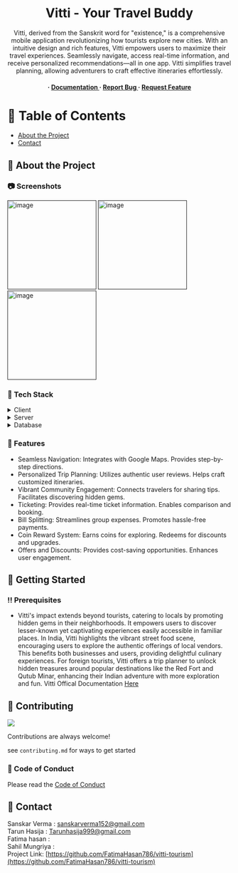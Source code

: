 <div align='center'>

<h1>Vitti - Your Travel Buddy</h1>
<p>Vitti, derived from the Sanskrit word for "existence," is a comprehensive mobile application revolutionizing how tourists explore new cities. With an intuitive design and rich features, Vitti empowers users to maximize their travel experiences. Seamlessly navigate, access real-time information, and receive personalized recommendations—all in one app. Vitti simplifies travel planning, allowing adventurers to craft effective itineraries effortlessly.</p>

<h4> <span> · </span> <a href="https://github.com/vipax808/vitti-tourism/blob/master/README.md"> Documentation </a> <span> · </span> <a href="https://github.com/vipax808/vitti-tourism/issues"> Report Bug </a> <span> · </span> <a href="https://github.com/vipax808/vitti-tourism/issues"> Request Feature </a> </h4>


</div>

# :notebook_with_decorative_cover: Table of Contents

- [About the Project](#star2-about-the-project)
- [Contact](#handshake-contact)


## :star2: About the Project

### :camera: Screenshots
<div align="left"> <a href=""><img src="https://github.com/FatimaHasan786/vitti-tourism/assets/142893203/fdc4ad70-116c-411e-9386-d91c017bff8f" alt='image' width='200'/></a> <a href=""><img src="https://github.com/FatimaHasan786/vitti-tourism/assets/142893203/a4a6883f-449b-4f8e-9509-03fd6f7687e4" alt='image' width='200'/></a> 
<a href=""><img src="https://github.com/FatimaHasan786/vitti-tourism/assets/142893203/866b0407-4cc7-47bb-abb7-3b15cfd8af56" alt='image' width='200'/></a>
</div>



### :space_invader: Tech Stack
<details> <summary>Client</summary> <ul>
<li><a href="">Flutter</a></li>
<li><a href="">React-js</a></li>
<li><a href="">Socket.io</a></li>
<li><a href="">Figma</a></li>
</ul> </details>
<details> <summary>Server</summary> <ul>
<li><a href="">Nodejs</a></li>
</ul> </details>
<details> <summary>Database</summary> <ul>
<li><a href="">MongoDb</a></li>
<li><a href="">Firebase</a></li>
</ul> </details>

### :dart: Features
- Seamless Navigation: Integrates with Google Maps. Provides step-by-step directions.
- Personalized Trip Planning: Utilizes authentic user reviews. Helps craft customized itineraries.
- Vibrant Community Engagement: Connects travelers for sharing tips. Facilitates discovering hidden gems.
- Ticketing: Provides real-time ticket information. Enables comparison and booking.
- Bill Splitting: Streamlines group expenses. Promotes hassle-free payments.
- Coin Reward System: Earns coins for exploring. Redeems for discounts and upgrades.
- Offers and Discounts: Provides cost-saving opportunities. Enhances user engagement.


## :toolbox: Getting Started

### :bangbang: Prerequisites

- Vitti's impact extends beyond tourists, catering to locals by promoting hidden gems in their neighborhoods. It empowers users to discover lesser-known yet captivating experiences easily accessible in familiar places. In India, Vitti highlights the vibrant street food scene, encouraging users to explore the authentic offerings of local vendors. This benefits both businesses and users, providing delightful culinary experiences. For foreign tourists, Vitti offers a trip planner to unlock hidden treasures around popular destinations like the Red Fort and Qutub Minar, enhancing their Indian adventure with more exploration and fun. Vitti Offical Documentation <a href="https://docs.google.com/document/d/1-_rVfU5fMHApiQcjD3g0apUCqRtvpNgA3b3O6jYG6n4/edit?usp=sharing"> Here</a>


## :wave: Contributing

<a href="https://github.com/FatimaHasan786/vitti-tourism/graphs/contributors"> <img src="https://contrib.rocks/image?repo=Louis3797/awesome-readme-template" /> </a>

Contributions are always welcome!

see `contributing.md` for ways to get started

### :scroll: Code of Conduct

Please read the [Code of Conduct](https://github.com/FatimaHasan786/vitti-tourism/blob/master/CODE_OF_CONDUCT.md)

## :handshake: Contact

Sanskar Verma : sanskarverma152@gmail.com <br>
Tarun Hasija : Tarunhasija999@gmail.com<br>
Fatima hasan : <br>
Sahil Mungriya : <br>
Project Link: [https://github.com/FatimaHasan786/vitti-tourism](https://github.com/FatimaHasan786/vitti-tourism)
